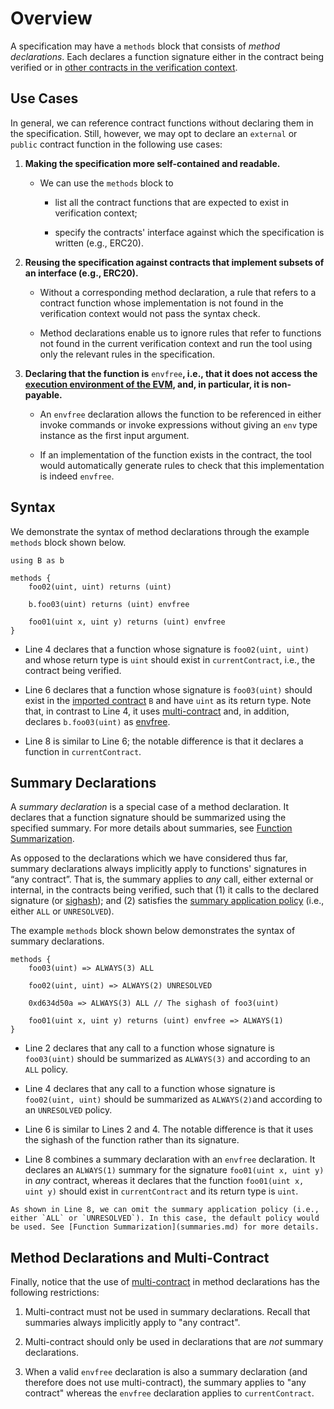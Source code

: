 Overview
========

A specification may have a `methods` block that consists of _method declarations_. Each declares a function signature either in the contract being verified or in [other contracts in the verification context](multicontract.md).

Use Cases
---------

In general, we can reference contract functions without declaring them in the specification. Still, however, we may opt to declare an `external` or `public` contract function in the following use cases:

1.  **Making the specification more self-contained and readable.**
    
    *   We can use the `methods` block to
        
        *   list all the contract functions that are expected to exist in verification context;
            
        *   specify the contracts' interface against which the specification is written (e.g., ERC20).
            
2.  **Reusing the specification against contracts that implement subsets of an interface (e.g., ERC20).**
    
    *   Without a corresponding method declaration, a rule that refers to a contract function whose implementation is not found in the verification context would not pass the syntax check.
        
    *   Method declarations enable us to ignore rules that refer to functions not found in the current verification context and run the tool using only the relevant rules in the specification.
        
3.  **Declaring that the function is** `envfree`**, i.e., that it does not access the** [**execution environment of the EVM**](/docs/ref-manual/cvl/types.md)**, and, in particular, it is non-payable.**
    
    *   An `envfree` declaration allows the function to be referenced in either invoke commands or invoke expressions without giving an `env` type instance as the first input argument.
        
    *   If an implementation of the function exists in the contract, the tool would automatically generate rules to check that this implementation is indeed `envfree`.
        

Syntax
------

We demonstrate the syntax of method declarations through the example `methods` block shown below.

```cvl
using B as b

methods {
    foo02(uint, uint) returns (uint)
    
    b.foo03(uint) returns (uint) envfree

    foo01(uint x, uint y) returns (uint) envfree
}
```

*   Line 4 declares that a function whose signature is `foo02(uint, uint)` and whose return type is `uint` should exist in `currentContract`, i.e., the contract being verified.
    
*   Line 6 declares that a function whose signature is `foo03(uint)` should exist in the [imported contract](multicontract.md) `B` and have `uint` as its return type. Note that, in contrast to Line 4, it uses [multi-contract](multicontract.md) and, in addition, declares `b.foo03(uint)` as [envfree](#envfree).
    
*   Line 8 is similar to Line 6; the notable difference is that it declares a function in `currentContract`.
    

Summary Declarations
--------------------

A _summary declaration_ is a special case of a method declaration. It declares that a function signature should be summarized using the specified summary. For more details about summaries, see [Function Summarization](summaries.md).

As opposed to the declarations which we have considered thus far, summary declarations always implicitly apply to functions' signatures in “any contract”. That is, the summary applies to _any_ call, either external or internal, in the contracts being verified, such that (1) it calls to the declared signature (or [sighash](https://docs.soliditylang.org/en/v0.8.6/abi-spec.html#function-selector)); and (2) satisfies the [summary application policy](summaries.md) (i.e., either `ALL` or `UNRESOLVED`).

The example `methods` block shown below demonstrates the syntax of summary declarations.

```cvl
methods {
    foo03(uint) => ALWAYS(3) ALL
    
    foo02(uint, uint) => ALWAYS(2) UNRESOLVED
     
    0xd634d50a => ALWAYS(3) ALL // The sighash of foo3(uint)
    
    foo01(uint x, uint y) returns (uint) envfree => ALWAYS(1)
}
```

*   Line 2 declares that any call to a function whose signature is `foo03(uint)` should be summarized as `ALWAYS(3)` and according to an `ALL` policy.
    
*   Line 4 declares that any call to a function whose signature is `foo02(uint, uint)` should be summarized as `ALWAYS(2)`and according to an `UNRESOLVED` policy.
    
*   Line 6 is similar to Lines 2 and 4. The notable difference is that it uses the sighash of the function rather than its signature.
    
*   Line 8 combines a summary declaration with an `envfree` declaration. It declares an `ALWAYS(1)` summary for the signature `foo01(uint x, uint y)` in _any_ contract, whereas it declares that the function `foo01(uint x, uint y)` should exist in `currentContract` and its return type is `uint`.
    

```{note}
As shown in Line 8, we can omit the summary application policy (i.e., either `ALL` or `UNRESOLVED`). In this case, the default policy would be used. See [Function Summarization](summaries.md) for more details.
```

Method Declarations and Multi-Contract
--------------------------------------

Finally, notice that the use of [multi-contract](multicontract.md) in method declarations has the following restrictions:

1.  Multi-contract must not be used in summary declarations. Recall that summaries always implicitly apply to "any contract".
    
2.  Multi-contract should only be used in declarations that are _not_ summary declarations.
    
3.  When a valid `envfree` declaration is also a summary declaration (and therefore does not use multi-contract), the summary applies to "any contract" whereas the `envfree` declaration applies to `currentContract`.
